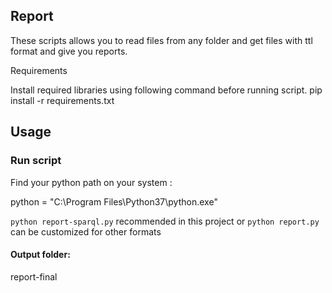 ## Report


These scripts allows you to read files from any folder and get files with ttl format and give you reports.


Requirements

Install required libraries using following command before running script. pip install -r requirements.txt


## Usage

### Run script

Find your python path on your system :

python = "C:\Program Files\Python37\python.exe"

`python report-sparql.py` recommended in this project
or 
`python report.py` can be customized for other formats

#### Output folder:

report-final